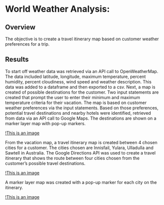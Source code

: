 # World Weather Analysis: 

## Overview
The objective is to create a travel itinerary map based on customer weather preferences for a trip. 

## Results

To start off weather data was retrieved via an API call to OpenWeatherMap. The data included latitude, longitude, maximum temperature, percent humidity, percent cloudiness, wind speed and weather description. This data was added to a dataframe and then exported to a csv. Next, a map is created of possible destinations for the customer. Two input statements are created that prompt the user to enter their minimum and maximum temperature criteria for their vacation. The map is based on customer weather preferences via the input statements. Based on those preferences, potential travel destinations and nearby hotels were identified, retrieved from data via an API call to Google Maps. The destinations are shown on a marker layer map with pop-up markers.

[!This is an image](Vacation_Search/WeatherPy_vacation_map.png)

From the vacation map, a travel itinerary map is created between 4 chosen cities for a customer. The cities chosen are Innisfail, Yulara, Ulladulla and Sawtell in Australia. The Google Directions API was used to create a travel itinerary that shows the route between four cities chosen from the customer’s possible travel destinations. 

[!This is an image](Vacation_Itinerary/WeatherPy_travel_map.png)

A marker layer map was created with a pop-up marker for each city on the itinerary.

[!This is an image](Vacation_Itinerary/WeatherPy_travel_map_markers.png)
